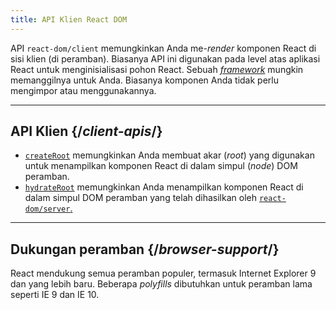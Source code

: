 ```yaml
---
title: API Klien React DOM
---
```


<Intro>

API `react-dom/client` memungkinkan Anda me-*render* komponen React di sisi klien (di peramban). Biasanya API ini digunakan pada level atas aplikasi React untuk menginisialisasi pohon React. Sebuah [*framework*](/learn/start-a-new-react-project#production-grade-react-frameworks) mungkin memanggilnya untuk Anda. Biasanya komponen Anda tidak perlu mengimpor atau menggunakannya.

</Intro>

---

## API Klien {/*client-apis*/}

* [`createRoot`](/reference/react-dom/client/createRoot) memungkinkan Anda membuat akar (*root*) yang digunakan untuk menampilkan komponen React di dalam simpul (*node*) DOM peramban.
* [`hydrateRoot`](/reference/react-dom/client/hydrateRoot) memungkinkan Anda menampilkan komponen React di dalam simpul DOM peramban  yang telah dihasilkan oleh [`react-dom/server`.](/reference/react-dom/server)

---

## Dukungan peramban {/*browser-support*/}

React mendukung semua peramban populer, termasuk Internet Explorer 9 dan yang lebih baru. Beberapa *polyfills* dibutuhkan untuk peramban lama seperti IE 9 dan IE 10.